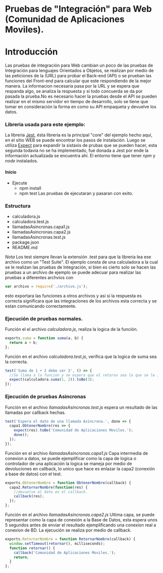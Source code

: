 # Pruebas de "Integración" para Web (Comunidad de Aplicaciones Moviles).

# Introducción

Las pruebas de integración para Web cambian un poco de las pruebas de Integración para lenguajes Orientados a Objetos, se realizan por medio de las peticiones de la (URL) para probar el Back-end (API) o se prueban las funciones del Front-end para calcular que este respondiendo de la mejor manera. La informacion necesaria pasa por la URL y se espera que respanda algo, se analiza la respuesta y si todo concuerda se da por pasada la prueba.No es necesario hacer la pruebas desde el API se pueden realizar en el mismo servidor en tiempo de desarrollo, solo se tiene que tomar en consideración la forma en como su API empaqueta y devuelve los datos.

### Libreria usada para este ejemplo:

La libreria [Jest](https://facebook.github.io/jest/docs/es-ES/getting-started.html), ésta libreria es la principal "core" del ejemplo hecho aquí, en el sitio WEB se puede encontrar los pasos de instalación. Luego se utiliza [Expect](https://github.com/mjackson/expect) para expandir la sistaxis de prubas que se pueden hacer, esta segunda todavia no se ha implementado, fue donada a Jest por ende la información actualizada se encuentra ahí. El entorno tiene que tener _npm_ y _node_ instalados.

#### Inicio

* Ejecute
  * npm install
  * npm test
    Las pruebas de ejecutaran y pasaran con exito.

### Estructura

* calculadora.js
* calculadora.test.js
* llamadasAsincronas.capa1.js
* llamadasAsincronas.capa2.js
* llamadasAsincronas.test.js
* package.json
* README.md

_Nota_ Los test siempre llevan la extensión .test para que la libreria lea ese archivo como un "Test Suite". El ejemplo consta de una calculadora a la cual se le realizan las pruebas de Integración, si bien es cierto solo se hacen las pruebas a un archivo de ejemplo se puede adecuar para realizar las pruebas a diferentes archvios con

```javascript
var archivo = require('./archivo.js');
```

esto exportara las funciones a otros archivos y así si la respuesta es correcta significara que las integraciones de los archivos esta correcta y se estan comunicando correctamente.

### Ejecución de pruebas normales.

Función el el archivo _calculadora.js_, realiza la logica de la función.

```javascript
exports.suma = function suma(a, b) {
  return a + b;
};
```

Función en el archivo _calculadora.test.js_, verifica que la logica de suma sea la correcta.

```javascript
test('Suma de 1 + 2 debe ser 3', () => {
  //Se llama a la funcion y se espera que el retorno sea lo que se le indica.
  expect(calculadora.suma(1, 2)).toBe(3);
});
```

### Ejecución de pruebas Asincronas

Función en el archivo _llamadasAsincronas.test.js_ espera un resultado de las llamadas por callback hechas.

```javascript
test('Espera el dato de una llamada Asincrona.', done => {
  capa1.ObtenerNombre(res => {
    expect(res).toBe('Comunidad de Aplicaciones Moviles.');
    done();
  });
});
```

Función en el archivo _llamadasAsincronas.capa1.js_ Capa intermedia de conexion a datos, se puede ejemplificar como la capa de logica o controlador de una aplicación la logica se maneja por medio de devoluciones en callback, lo unico que hace es enlazar la capa2 (conexión a base de datos) con el test.

```javascript
exports.ObtenerNombre = function ObtenerNombre(callback) {
  capa2.RetornarNombre(function(res) {
    //devuelve el dato en el callback.
    callback(res);
  });
};
```

Función en el archivo _llamadasAsincronas.capa2.js_ Ultima capa, se puede representar como la capa de conexión a la Base de Datos, esta espera unos 5 segundos antes de enviar el resultado ejemplificando una conexion real a conexion de BD. La ejecución se realiza por medio de callback.

```javascript
exports.RetornarNombre = function RetornarNombre(callback) {
  window.setTimeout(retornar(), milliseconds);
  function retornar() {
    callback('Comunidad de Aplicaciones Moviles.');
    return;
  }
};
```
